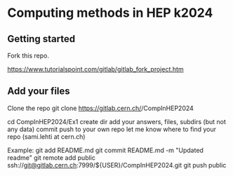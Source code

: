 # Computing methods in HEP k2024



## Getting started

Fork this repo.

https://www.tutorialspoint.com/gitlab/gitlab_fork_project.htm

## Add your files

Clone the repo
git clone https://gitlab.cern.ch/<your-gitlab-username>/CompInHEP2024

cd CompInHEP2024/Ex1
create dir <yourname>
add your answers, files, subdirs (but not any data)
commit
push to your own repo
let me know where to find your repo (sami.lehti at cern.ch)

Example:
git add README.md 
git commit README.md -m "Updated readme"
git remote add public ssh://git@gitlab.cern.ch:7999/${USER}/CompInHEP2024.git
git push public
